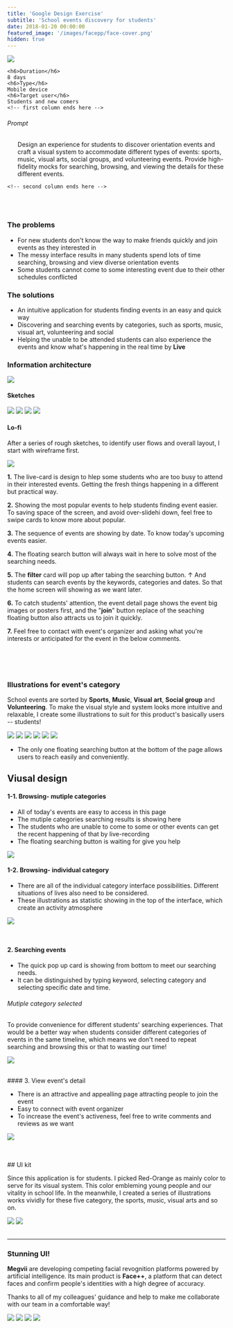 ```yaml
---
title: 'Google Design Exercise'
subtitle: 'School events discovery for students'
date: 2018-01-20 00:00:00
featured_image: '/images/facepp/face-cover.png'
hidden: true
---
```


<script>
var passwd = prompt("Enter Password : ", "");
if (passwd !== "higoogle") {
  location.href = "/"
}
</script>


<!-- <p class="intro-text"> 

<b>Megvii</b> are developing competing facial revognition platforms powered by artificial intelligence. Its main product is <b>Face++</b>, a platform that can detect faces and confirm people's identities with a high degree of accuracy. </p> -->

![](/images/google/all.png)

<div class="row fit">
  <div class="col-sm-3 col-xs-12">
    <!-- first column starts from here -->
   
    <h6>Duration</h6>
    8 days
    <h6>Type</h6>
    Mobile device
    <h6>Target user</h6>
    Students and new comers
    <!-- first column ends here -->
  </div>
  <div class="col-sm-9 col-xs-12">
    <!-- second column starts from here -->
    <h6>Prompt </h6>
    <ul>
    Design an experience for students to discover orientation events and craft a visual system to accommodate different types of events: sports, music, visual arts, social groups, and volunteering events. Provide high-fidelity mocks for searching, browsing, and viewing the details for these different events.
       </ul>
        
    <!-- second column ends here -->
  </div>
</div> 



<!-- 

###### My Role 

- Solving company problems in the perspective of design.
- Designing and iterating on visuals and UIs for varity of products.
- Collaborating and communicating with the team, PMs and engineers. 

###### Outcomes

- Contributed to live face recognition setup process and the web experience.
- Greatly contributed to the overall visual language by
  - Created a complete set of icons (40+) 
  - Created banners for website on demand while polishing the guideline.
  - Created materials for business presentation and events.

-->

<br>
<br>

### The problems


- For new students don't know the way to make friends quickly and join events as they interested in
- The messy interface results in many students spend lots of time searching, browsing and view diverse orientation events
- Some students cannot come to some interesting event due to their other schedules conflicted

### The solutions

-  An intuitive application for students finding events in an easy and quick way
-  Discovering and searching events by categories, such as sports, music, visual art, volunteering and social
-  Helping the unable to be attended students can also experience the events and know what's happening in the real time by **Live**

### Information architecture

![](/images/google/info-architecture.png)

#### Sketches

<div class="gallery" data-columns="1">
	<img src="/images/google/sketch/1.png">
	<img src="/images/google/sketch/2.png">
	<img src="/images/google/sketch/3.png">
	<img src="/images/google/sketch/4.png">
</div>

#### Lo-fi

After a series of rough sketches, to identify user flows and overall layout, I start with wireframe first. 

![](/images/google/wireframe.png)

**1.** The live-card is design to hlep some students who are too busy to attend in their interested events. Getting the fresh things happening in a different but practical way.

**2.** Showing the most popular events to help students finding event easier. To saving space of the screen, and avoid over-slidehi down, feel free to swipe cards to know more about popular.

**3.**  The sequence of events are showing by date. To know today's upcoming events easier.

**4.**  The floating search button will always wait in here to solve most of the searching needs.

**5.**  The **filter** card will pop up after tabing the searching button. ↑ And students can search events by the keywords, categories and dates. So that the home screen will showing as we want later.

**6.**  To catch students' attention, the event detail page shows the event big images or posters first, and the "**join**" button replace of the seaching floating button also attracts us to join it quickly. 

**7.**  Feel free to contact with event's organizer and asking what you're interests or anticipated for the event in the below comments.

<br>
<br>
<br>

### Illustrations for event's category 

School events are sorted by **Sports**, **Music**, **Visual art**, **Social group** and **Volunteering**. 
To make the visual style and system looks more intuitive and relaxable, I create some illustrations to suit for this product's basically users -- students!  


<div class="gallery full" data-columns="3">
	<img src="/images/google/illustrations/main-pic.png">
	<img src="/images/google/illustrations/music-pic.png">
	<img src="/images/google/illustrations/sport-pic.png">
	<img src="/images/google/illustrations/social-pic.png">
	<img src="/images/google/illustrations/visualArt-pic.png">
	<img src="/images/google/illustrations/vol-pic.png">
</div>



- The only one floating searching button at the bottom of the page allows users to reach easily and conveniently.

## Viusal design
#### 1-1. Browsing- mutiple categories

- All of today's events are easy to access in this page
- The mutiple categories searching results is showing here 
- The students who are unable to come to some or other events can get the recent happening of that by live-recording
- The floating searching button is waiting for give you help

![](/images/google/ui/uiui1.png)

#### 1-2. Browsing- individual category

- There are all of the individual category interface possibilities. Different situations of lives also need to be considered. 
- These illustrations as statistic showing in the top of the interface, which create an activity atmosphere  
 
![](/images/google/ui/uiui4.png)

<br>

#### 2. Searching events

- The quick pop up card is showing from bottom to meet our searching needs.
- It can be distinguished by typing keyword, selecting category and selecting specific date and time.

###### Mutiple category selected

To provide convenience for different students' searching experiences. That would be a better way when students consider different categories of events in the same timeline, which means we don't need to repeat searching and browsing this or that to wasting our time!

![](/images/google/ui/uiui2.png)

<br>
#### 3. View event's detail

- There is an attractive and appealling page attracting people to join the event
- Easy to connect with event organizer
- To increase the event's activeness, feel free to write comments and reviews as we want

![](/images/google/ui/uiui3.png)


<br>
<br>
## UI kit

Since this application is for students. I picked Red-Orange as mainly color to serve for its visual system. This color embleming young people and our vitality in school life. In the meanwhile, I created a series of illustrations works vividly for these five category, the sports, music, visual arts and so on. 


<div class="gallery full" data-columns="2">
	<img src="/images/google/uikit1.png">
   <img src="/images/google/uikit2.png">
</div>

<br>
	
---

### Stunning UI! 

<b>Megvii</b> are developing competing facial revognition platforms powered by artificial intelligence. Its main product is <b>Face++</b>, a platform that can detect faces and confirm people's identities with a high degree of accuracy.

Thanks to all of my colleagues' guidance and help to make me collaborate with our team in a comfortable way!

<div class="gallery" data-columns="2">
	<img src="/images/google/gallery/1.jpg">
	<img src="/images/google/gallery/2.jpg">
	<img src="/images/google/gallery/3.jpg">
	<img src="/images/google/gallery/4.jpg">
	
</div>





